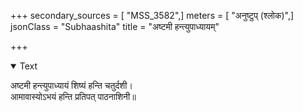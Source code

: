 +++
secondary_sources = [ "MSS_3582",]
meters = [ "अनुष्टुप् (श्लोक)",]
jsonClass = "Subhaashita"
title = "अष्टमी हन्त्युपाध्यायम्"

+++

<details open><summary>Text</summary>

अष्टमी हन्त्युपाध्यायं शिष्यं हन्ति चतुर्दशी।  
आमावास्योऽभयं हन्ति प्रतिपत् पाठनाशिनी॥
</details>
